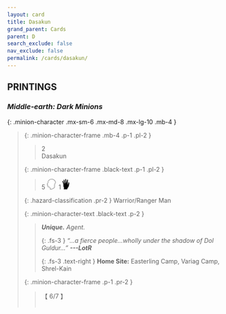 ```yaml
---
layout: card
title: Dasakun
grand_parent: Cards
parent: D
search_exclude: false
nav_exclude: false
permalink: /cards/dasakun/
---
```


## PRINTINGS


### _Middle-earth: Dark Minions_

{: .minion-character .mx-sm-6 .mx-md-8 .mx-lg-10 .mb-4 }
> {: .minion-character-frame .mb-4 .p-1 .pl-2 }
> > <div class="hazard-mp">2</div>
> > <div class="card-name">Dasakun</div>
>
> {: .minion-character-frame .black-text .p-1 .pl-2 }
> > 5 ![](/assets/images/mind.svg)&ensp;1![](/assets/images/di.svg)
>
> {: .hazard-classification .pr-2 }
> Warrior/Ranger Man
>
> {: .minion-character-text .black-text .p-2 }
> > _**Unique.**_ _Agent._ 
> > 
> > {: .fs-3 } 
> > _“...a fierce people...wholly under the shadow of Dol Guldur...”_ ***---&#65279;LotR***  
> > 
> > {: .fs-3 .text-right } 
> > **Home Site:** Easterling Camp, Variag Camp, Shrel-Kain  
>
> {: .minion-character-frame .p-1 .pr-2 }
> > <div class="card-shield">【 6/7 】</div>
> > <div class="card-corruption-white">&nbsp;</div>
